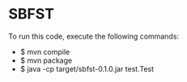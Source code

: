# SBFST

To run this code, execute the following commands:
<ul>
   <li>$ mvn compile</li>
   <li>$ mvn package</li>
   <li>$ java -cp target/sbfst-0.1.0.jar test.Test</li>
</ul>
